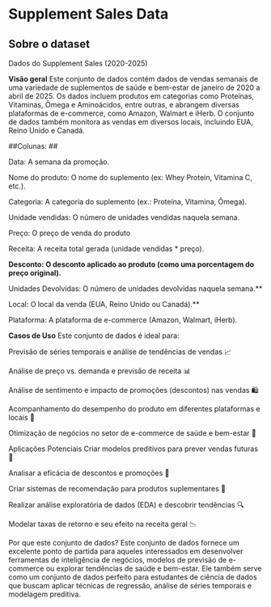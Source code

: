 # **Supplement Sales Data**

## **Sobre o dataset**

Dados do Supplement Sales (2020-2025)

**Visão geral**
Este conjunto de dados contém dados de vendas semanais de uma variedade de suplementos de saúde e bem-estar de janeiro de 2020 a abril de 2025. Os dados incluem produtos em categorias como Proteínas, Vitaminas, Ômega e Aminoácidos, entre outras, e abrangem diversas plataformas de e-commerce, como Amazon, Walmart e iHerb. O conjunto de dados também monitora as vendas em diversos locais, incluindo EUA, Reino Unido e Canadá.

##Colunas: ##

Data: A semana da promoção.

Nome do produto: O nome do suplemento (ex: Whey Protein, Vitamina C, etc.).

Categoria: A categoria do suplemento (ex.: Proteína, Vitamina, Ômega).

Unidade vendidas: O número de unidades vendidas naquela semana.

Preço: O preço de venda do produto

Receita: A receita total gerada (unidade vendidas * preço).

**Desconto: O desconto aplicado ao produto (como uma porcentagem do preço original).**

Unidades Devolvidas: O número de unidades devolvidas naquela semana.**

Local: O local da venda (EUA, Reino Unido ou Canadá).**

Plataforma: A plataforma de e-commerce (Amazon, Walmart, iHerb).


**Casos de Uso**
Este conjunto de dados é ideal para:

Previsão de séries temporais e análise de tendências de vendas 📈

Análise de preço vs. demanda e previsão de receita 📊

Análise de sentimento e impacto de promoções (descontos) nas vendas 🛍️

Acompanhamento do desempenho do produto em diferentes plataformas e locais 🛒

Otimização de negócios no setor de e-commerce de saúde e bem-estar 💼

Aplicações Potenciais
Criar modelos preditivos para prever vendas futuras 📅

Analisar a eficácia de descontos e promoções 💸

Criar sistemas de recomendação para produtos suplementares 🧠

Realizar análise exploratória de dados (EDA) e descobrir tendências 🔍

Modelar taxas de retorno e seu efeito na receita geral 📉

Por que este conjunto de dados?
Este conjunto de dados fornece um excelente ponto de partida para aqueles interessados em desenvolver ferramentas de inteligência de negócios, modelos de previsão de e-commerce ou explorar tendências de saúde e bem-estar. Ele também serve como um conjunto de dados perfeito para estudantes de ciência de dados que buscam aplicar técnicas de regressão, análise de séries temporais e modelagem preditiva.
